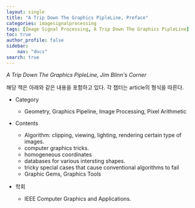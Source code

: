 ```yaml
---
layout: single
title: "A Trip Down The Graphics PipleLine, Preface"
categories: imagesignalprocessing
tags: [Image Signal Processing, A Trip Down The Graphics PipleLine]
toc: true
author_profile: false
sidebar:
    nav: "docs"
search: true
---
```


*A Trip Down The Graphics PipleLine, Jim Blinn's Corner*

해당 책은 아래와 같은 내용을 포함하고 있다.
각 챕터는 article의 형식을 따른다.

- Category
    - Geometry, Graphics Pipeline, Image Processing, Pixel Arithmetic

- Contents
    - Algorithm: clipping, viewing, lighting, rendering certain type of images.
    - computer graphics tricks.
    - homogeneous coordinates
    - databases for various intersting shapes.
    - tricky special cases that cause conventional algorithms to fail
    - Graphic Gems, Graphics Tools

- 학회
    - IEEE Computer Graphics and Applications.
